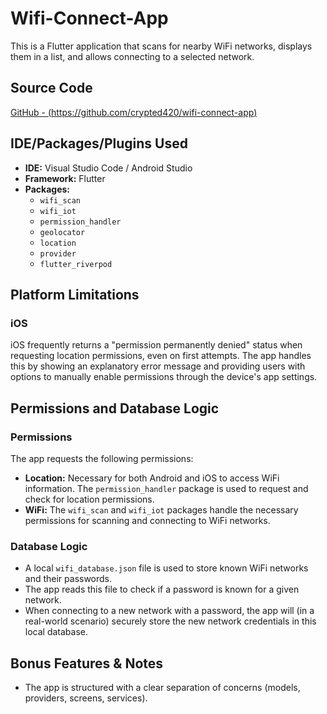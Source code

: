 # Wifi-Connect-App

This is a Flutter application that scans for nearby WiFi networks, displays them in a list, and allows connecting to a selected network.

## Source Code

[GitHub - (https://github.com/crypted420/wifi-connect-app)](https://github.com/crypted420/wifi-connect-app)

## IDE/Packages/Plugins Used

- **IDE:** Visual Studio Code / Android Studio
- **Framework:** Flutter
- **Packages:**
  - `wifi_scan`
  - `wifi_iot`
  - `permission_handler`
  - `geolocator`
  - `location`
  - `provider`
  - `flutter_riverpod`

## Platform Limitations

### iOS

iOS frequently returns a "permission permanently denied" status when requesting location permissions, even on first attempts. The app handles this by showing an explanatory error message and providing users with options to manually enable permissions through the device's app settings.

## Permissions and Database Logic

### Permissions

The app requests the following permissions:

- **Location:** Necessary for both Android and iOS to access WiFi information. The `permission_handler` package is used to request and check for location permissions.
- **WiFi:** The `wifi_scan` and `wifi_iot` packages handle the necessary permissions for scanning and connecting to WiFi networks.

### Database Logic

- A local `wifi_database.json` file is used to store known WiFi networks and their passwords.
- The app reads this file to check if a password is known for a given network.
- When connecting to a new network with a password, the app will (in a real-world scenario) securely store the new network credentials in this local database.

## Bonus Features & Notes

- The app is structured with a clear separation of concerns (models, providers, screens, services).
